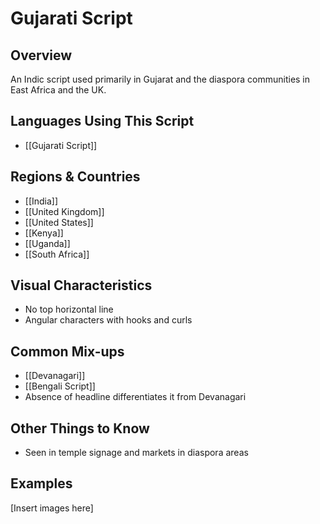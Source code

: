 # **Gujarati Script**

## **Overview**
An Indic script used primarily in Gujarat and the diaspora communities in East Africa and the UK.

## **Languages Using This Script**
- [[Gujarati Script]]

## **Regions & Countries**
- [[India]]
- [[United Kingdom]]
- [[United States]]
- [[Kenya]]
- [[Uganda]]
- [[South Africa]]

## **Visual Characteristics**
- No top horizontal line
- Angular characters with hooks and curls

## **Common Mix-ups**
- [[Devanagari]]
- [[Bengali Script]]
- Absence of headline differentiates it from Devanagari

## **Other Things to Know**
- Seen in temple signage and markets in diaspora areas

## **Examples**
[Insert images here]
